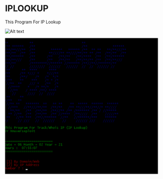 # IPLOOKUP
This Program For IP Lookup

![Alt text](https://github.com/Xnuvers007/IPLOOKUP/blob/main/Image/IPLookup.ico "IPLookup")

![Alt](https://github.com/Xnuvers007/IPLOOKUP/blob/main/Image/IMAGE1.png "Content")
